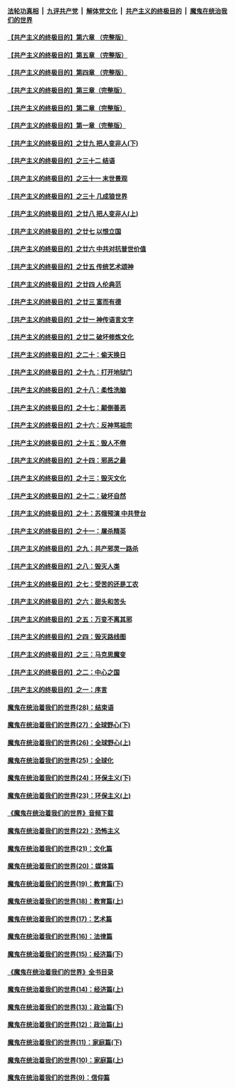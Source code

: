 ####  [法轮功真相](../../../../basic/blob/master/README.md?t=12030700) &nbsp;|&nbsp; [九评共产党](../../../../9ping.md/blob/master/README.md?t=12030700) &nbsp;|&nbsp; [解体党文化](../../../../jtdwh.md/blob/master/README.md?t=12030700)  &nbsp;|&nbsp; [共产主义的终极目的](../../../../gczydzjmd.md/blob/master/README.md?t=12030700) &nbsp;|&nbsp; [魔鬼在统治我们的世界](../../../../mgztzwmdsj.md/blob/master/README.md?t=12030700) 

#### [【共产主义的终极目的】第六章 （完整版）](../pages/nsc422/n11428913.md?t=12030700) 

#### [【共产主义的终极目的】第五章 （完整版）](../pages/nsc422/n11428912.md?t=12030700) 

#### [【共产主义的终极目的】第四章 （完整版）](../pages/nsc422/n11428907.md?t=12030700) 

#### [【共产主义的终极目的】第三章（完整版）](../pages/nsc422/n11428848.md?t=12030700) 

#### [【共产主义的终极目的】第二章（完整版）](../pages/nsc422/n11428831.md?t=12030700) 

#### [【共产主义的终极目的】第一章（完整版）](../pages/nsc422/n11417651.md?t=12030700) 

#### [【共产主义的终极目的】之廿九 把人变非人(下)](../pages/nsc422/n11344140.md?t=12030700) 

#### [【共产主义的终极目的】之三十二 结语](../pages/nsc422/n11360535.md?t=12030700) 

#### [【共产主义的终极目的】之三十一 末世景观](../pages/nsc422/n11351129.md?t=12030700) 

#### [【共产主义的终极目的】之三十 几成狼世界](../pages/nsc422/n11348280.md?t=12030700) 

#### [【共产主义的终极目的】之廿八 把人变非人(上)](../pages/nsc422/n11340492.md?t=12030700) 

#### [【共产主义的终极目的】之廿七 以恨立国](../pages/nsc422/n11336944.md?t=12030700) 

#### [【共产主义的终极目的】之廿六 中共对抗普世价值](../pages/nsc422/n11324785.md?t=12030700) 

#### [【共产主义的终极目的】之廿五 传统艺术颂神](../pages/nsc422/n11296396.md?t=12030700) 

#### [【共产主义的终极目的】之廿四 人伦典范](../pages/nsc422/n11296397.md?t=12030700) 

#### [【共产主义的终极目的】之廿三 富而有德](../pages/nsc422/n11283598.md?t=12030700) 

#### [【共产主义的终极目的】之廿一 神传语言文字](../pages/nsc422/n11263265.md?t=12030700) 

#### [【共产主义的终极目的】之廿二 破坏修炼文化](../pages/nsc422/n11245728.md?t=12030700) 

#### [【共产主义的终极目的】之二十：偷天换日](../pages/nsc422/n11238846.md?t=12030700) 

#### [【共产主义的终极目的】之十九：打开地狱门](../pages/nsc422/n11206376.md?t=12030700) 

#### [【共产主义的终极目的】之十八：柔性洗脑](../pages/nsc422/n11199994.md?t=12030700) 

#### [【共产主义的终极目的】之十七：颠倒善恶](../pages/nsc422/n11179782.md?t=12030700) 

#### [【共产主义的终极目的】之十六：反神骂祖宗](../pages/nsc422/n11166798.md?t=12030700) 

#### [【共产主义的终极目的】之十五：毁人不倦](../pages/nsc422/n11166792.md?t=12030700) 

#### [【共产主义的终极目的】之十四：邪恶之最](../pages/nsc422/n11150249.md?t=12030700) 

#### [【共产主义的终极目的】之十三：毁灭文化](../pages/nsc422/n11135227.md?t=12030700) 

#### [【共产主义的终极目的】之十二：破坏自然](../pages/nsc422/n11135214.md?t=12030700) 

#### [【共产主义的终极目的】之十：苏俄预演 中共登台](../pages/nsc422/n11118424.md?t=12030700) 

#### [【共产主义的终极目的】之十一：屠杀精英](../pages/nsc422/n11118442.md?t=12030700) 

#### [【共产主义的终极目的】之九：共产邪灵一路杀](../pages/nsc422/n11114139.md?t=12030700) 

#### [【共产主义的终极目的】之八：毁灭人类](../pages/nsc422/n11108503.md?t=12030700) 

#### [【共产主义的终极目的】之七：受苦的还是工农](../pages/nsc422/n11101809.md?t=12030700) 

#### [【共产主义的终极目的】之六：甜头和苦头](../pages/nsc422/n11096971.md?t=12030700) 

#### [【共产主义的终极目的】之五：万变不离其邪](../pages/nsc422/n11091285.md?t=12030700) 

#### [【共产主义的终极目的】之四：毁灭路线图](../pages/nsc422/n11086284.md?t=12030700) 

#### [【共产主义的终极目的】之三：马克思魔变](../pages/nsc422/n11061941.md?t=12030700) 

#### [【共产主义的终极目的】之二：中心之国](../pages/nsc422/n11047728.md?t=12030700) 

#### [【共产主义的终极目的】之一：序言](../pages/nsc422/n11086077.md?t=12030700) 

#### [魔鬼在统治着我们的世界(28)：结束语](../pages/nsc422/n10936246.md?t=12030700) 

#### [魔鬼在统治着我们的世界(27)：全球野心(下)](../pages/nsc422/n10928319.md?t=12030700) 

#### [魔鬼在统治着我们的世界(26)：全球野心(上)](../pages/nsc422/n10900318.md?t=12030700) 

#### [魔鬼在统治着我们的世界(25)：全球化](../pages/nsc422/n10788205.md?t=12030700) 

#### [魔鬼在统治着我们的世界(24)：环保主义(下)](../pages/nsc422/n10695307.md?t=12030700) 

#### [魔鬼在统治着我们的世界(23)：环保主义(上)](../pages/nsc422/n10688613.md?t=12030700) 

#### [《魔鬼在统治着我们的世界》音频下载](../pages/nsc422/n10635553.md?t=12030700) 

#### [魔鬼在统治着我们的世界(22)：恐怖主义](../pages/nsc422/n10614727.md?t=12030700) 

#### [魔鬼在统治着我们的世界(21)：文化篇](../pages/nsc422/n10597706.md?t=12030700) 

#### [魔鬼在统治着我们的世界(20)：媒体篇](../pages/nsc422/n10586579.md?t=12030700) 

#### [魔鬼在统治着我们的世界(19)：教育篇(下)](../pages/nsc422/n10564808.md?t=12030700) 

#### [魔鬼在统治着我们的世界(18)：教育篇(上)](../pages/nsc422/n10526970.md?t=12030700) 

#### [魔鬼在统治着我们的世界(17)：艺术篇](../pages/nsc422/n10499093.md?t=12030700) 

#### [魔鬼在统治着我们的世界(16)：法律篇](../pages/nsc422/n10485969.md?t=12030700) 

#### [魔鬼在统治着我们的世界(15)：经济篇(下)](../pages/nsc422/n10469975.md?t=12030700) 

#### [《魔鬼在统治着我们的世界》全书目录](../pages/nsc422/n10464261.md?t=12030700) 

#### [魔鬼在统治着我们的世界(14)：经济篇(上)](../pages/nsc422/n10457370.md?t=12030700) 

#### [魔鬼在统治着我们的世界(13)：政治篇(下)](../pages/nsc422/n10448270.md?t=12030700) 

#### [魔鬼在统治着我们的世界(12)：政治篇(上)](../pages/nsc422/n10444576.md?t=12030700) 

#### [魔鬼在统治着我们的世界(11)：家庭篇(下)](../pages/nsc422/n10440961.md?t=12030700) 

#### [魔鬼在统治着我们的世界(10)：家庭篇(上)](../pages/nsc422/n10435448.md?t=12030700) 

#### [魔鬼在统治着我们的世界(9)：信仰篇](../pages/nsc422/n10432159.md?t=12030700) 

